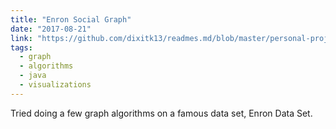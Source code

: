 ```yaml
---
title: "Enron Social Graph"
date: "2017-08-21"
link: "https://github.com/dixitk13/readmes.md/blob/master/personal-projects.md"
tags:  
  - graph
  - algorithms
  - java
  - visualizations
---
```


Tried doing a few graph algorithms on a famous data set, Enron Data Set.


